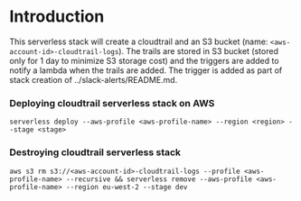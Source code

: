 # Introduction
This serverless stack will create a cloudtrail and an S3 bucket (name: `<aws-account-id>-cloudtrail-logs`). The trails are stored in S3 bucket (stored only for 1 day to minimize S3 storage cost) and the triggers are added to notify a lambda when the trails are added. The trigger is added as part of stack creation of ../slack-alerts/README.md.

### Deploying cloudtrail serverless stack on AWS
```
serverless deploy --aws-profile <aws-profile-name> --region <region> --stage <stage>
```

### Destroying cloudtrail serverless stack
```
aws s3 rm s3://<aws-account-id>-cloudtrail-logs --profile <aws-profile-name> --recursive && serverless remove --aws-profile <aws-profile-name> --region eu-west-2 --stage dev
```